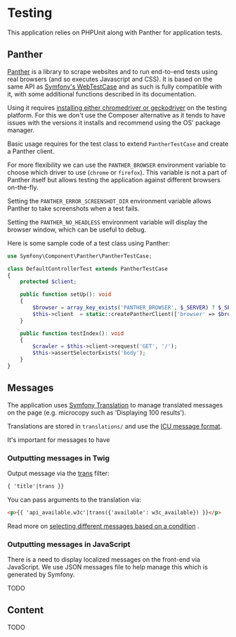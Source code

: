 # Testing

This application relies on PHPUnit along with Panther for application tests.

## Panther

[Panther](https://github.com/symfony/panther) is a library to scrape websites and to run end-to-end tests using real
browsers (and so executes Javascript and CSS).
It is based on the same API as [Symfony's WebTestCase](https://symfony.com/doc/current/testing.html#application-tests)
and as such is fully compatible with it, with some additional functions described in its documentation.

Using it requires [installing either chromedriver or geckodriver](https://github.com/symfony/panther#installing-chromedriver-and-geckodriver)
on the testing platform. For this we don't use the Composer alternative as it tends to have issues with the versions it
installs and recommend using the OS' package manager.

Basic usage requires for the test class to extend `PantherTestCase` and create a Panther client.

For more flexibility we can use the `PANTHER_BROWSER` environment variable to choose which driver to use (`chrome` or
`firefox`). This variable is not a part of Panther itself but allows testing the application against different browsers
on-the-fly.

Setting the `PANTHER_ERROR_SCREENSHOT_DIR` environment variable allows Panther to take screenshots when a test fails.

Setting the `PANTHER_NO_HEADLESS` environment variable will display the browser window, which can be useful to debug.

Here is some sample code of a test class using Panther: 
```php
use Symfony\Component\Panther\PantherTestCase;

class DefaultControllerTest extends PantherTestCase
{
    protected $client;

    public function setUp(): void
    {
        $browser = array_key_exists('PANTHER_BROWSER', $_SERVER) ? $_SERVER['PANTHER_BROWSER'] : self::CHROME;
        $this->client  = static::createPantherClient(['browser' => $browser]);
    }

    public function testIndex(): void
    {
        $crawler = $this->client->request('GET', '/');
        $this->assertSelectorExists('body');
    }
}
```

## Messages

The application uses [Symfony Translation](https://symfony.com/doc/current/translation.html) to manage translated
messages on the page (e.g. microcopy such as 'Displaying 100 results').

Translations are stored in `translations/` and use
the [ICU message format](https://symfony.com/doc/current/translation/message_format.html).

It's important for messages to have

### Outputting messages in Twig

Output message via the [trans](https://symfony.com/doc/current/reference/twig_reference.html#trans) filter:

```html
{ 'title'|trans }}
```

You can pass arguments to the translation via:

```html
<p>{{ 'api_available.w3c'|trans({'available': w3c_available}) }}</p>
```

Read more
on [selecting different messages based on a condition](https://symfony.com/doc/current/translation/message_format.html#selecting-different-messages-based-on-a-condition)
.

### Outputting messages in JavaScript

There is a need to display localized messages on the front-end via JavaScript. We use JSON messages file to help manage
this which is generated by Symfony.

TODO

## Content

TODO
